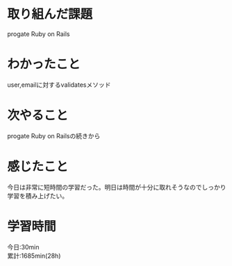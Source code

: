 # 取り組んだ課題  
progate Ruby on Rails  
# わかったこと   
 user,emailに対するvalidatesメソッド  
# 次やること
progate Ruby on Railsの続きから
# 感じたこと
今日は非常に短時間の学習だった。明日は時間が十分に取れそうなのでしっかり学習を積み上げたい。     
# 学習時間  
今日:30min  
累計:1685min(28h) 
